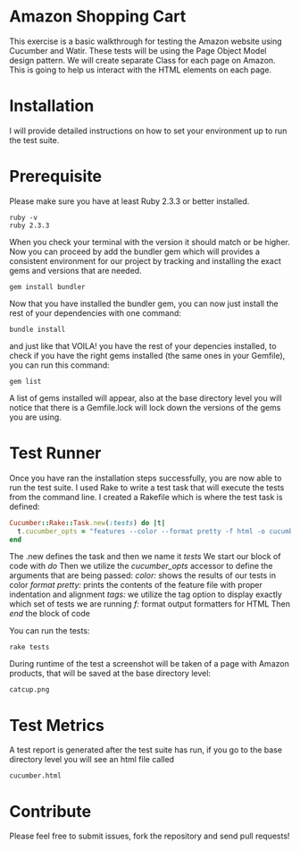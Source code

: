 # Amazon Shopping Cart 

This exercise is a basic walkthrough for testing the Amazon website using Cucumber and Watir. These tests will be using the Page Object Model design pattern. We will create separate Class for each page on Amazon. This is going to help us interact with the HTML elements on each page. 

# Installation 

I will provide detailed instructions on how to set your environment up to run the test suite.

# Prerequisite 

Please make sure you have at least Ruby 2.3.3 or better installed.

```
ruby -v
ruby 2.3.3
```
When you check your terminal with the version it should match or be higher. Now you can proceed by add the bundler gem which will provides a consistent environment for our project by tracking and installing the exact gems and versions that are needed. 

```
gem install bundler
```
Now that you have installed the bundler gem, you can now just install the rest of your dependencies with one command:

```
bundle install
```
and just like that VOILA! you have the rest of your depencies installed, to check if you have the right gems installed (the same ones in your Gemfile), you can run this command:

```
gem list
```
A list of gems installed will appear, also at the base directory level you will notice that there is a Gemfile.lock will lock down the versions of the gems you are using. 

# Test Runner

Once you have ran the installation steps successfully, you are now able to run the test suite. I used Rake to write a test task that will execute the tests from the command line. I created a Rakefile which is where the test task is defined:

```ruby
Cucumber::Rake::Task.new(:tests) do |t|
  t.cucumber_opts = "features --color --format pretty -f html -o cucumber.html"
end
```

The .new defines the task and then we name it *tests*
We start our block of code with *do*
Then we utilize the *cucumber_opts* accessor to define the arguments that are being passed:
*color:* shows the results of our tests in color
*format pretty:* prints the contents of the feature file with proper indentation and alignment
*tags:* we utilize the tag option to display exactly which set of tests we are running
*f:* format output formatters for HTML 
Then *end* the block of code

You can run the tests:

```
rake tests
```

During runtime of the test a screenshot will be taken of a page with Amazon products, that will be saved at the base directory level:

```
catcup.png
```

# Test Metrics

A test report is generated after the test suite has run, if you go to the base directory level you will see an html file called

```
cucumber.html
```

# Contribute

Please feel free to submit issues, fork the repository and send pull requests!